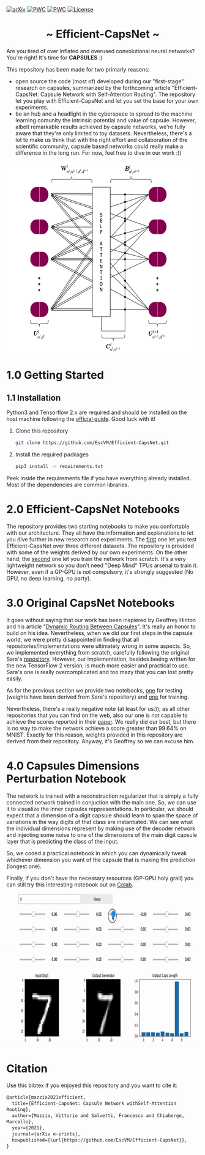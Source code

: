[![arXiv](http://img.shields.io/badge/arXiv-2001.09136-B31B1B.svg)](https://arxiv.org/abs/2101.12491)
[![PWC](https://img.shields.io/endpoint.svg?url=https://paperswithcode.com/badge/efficient-capsnet-capsule-network-with-self/image-classification-on-smallnorb)](https://paperswithcode.com/sota/image-classification-on-smallnorb?p=efficient-capsnet-capsule-network-with-self)
[![PWC](https://img.shields.io/endpoint.svg?url=https://paperswithcode.com/badge/efficient-capsnet-capsule-network-with-self/image-classification-on-mnist)](https://paperswithcode.com/sota/image-classification-on-mnist?p=efficient-capsnet-capsule-network-with-self)
[![License](https://img.shields.io/badge/License-Apache%202.0-blue.svg)](https://opensource.org/licenses/Apache-2.0)



<h1 align="center"> ~ Efficient-CapsNet ~ </h1>
Are you tired of over inflated and overused convolutional neural networks? You're right! It's time for <strong>CAPSULES</strong> :)<br>

This repository has been made for two primarly reasons:

 - open source the code (most of) developed during our "first-stage" research on capsules, summarized by the forthcoming article "Efficient-CapsNet: Capsule Network with Self-Attention Routing". The repository let you play with Efficient-CapsNet and let you set the base for your own experiments.
 - be an hub and a headlight in the cyberspace to spread to the machine learning comunity the intrinsic potential and value of capsule. However, albeit remarkable results achieved by capsule networks, we're fully aware that they're only limited to toy datasets. Nevertheless, there's a lot to make us think that with the right effort and collaboration of the scientific community, capsule based networks could really make a difference in the long run. For now, feel free to dive in our work :))
 
 <p align="center">
  <img width="670" height="500" src="media/routing_capsules.png">
</p>

# 1.0 Getting Started

## 1.1 Installation

Python3 and Tensorflow 2.x are required and should be installed on the host machine following the [official guide](https://www.tensorflow.org/install). Good luck with it!

1. Clone this repository
   ```bash
   git clone https://github.com/EscVM/Efficient-CapsNet.git
   ```
2. Install the required packages
   ```bash
   pip3 install -r requirements.txt
   ```
Peek inside the requirements file if you have everything already installed. Most of the dependencies are common libraries.

# 2.0 Efficient-CapsNet Notebooks
The repository provides two starting notebooks to make you confortable with our architecture. They all have the information and explanations to let you dive further in new research and experiments. 
The [first](https://github.com/EscVM/Efficient-CapsNet/blob/main/efficient_capsnet_test.ipynb) one let you test Efficient-CapsNet over three different datasets. The repository is provided with some of the weights derived by our own experiments.
On the other hand, the [second](https://github.com/EscVM/Efficient-CapsNet/blob/main/efficient_capsnet_train.ipynb) one let you train the network from scratch. It's a very lightweight network so you don't need "Deep Mind" TPUs arsenal to train it. However, even if a GP-GPU is not compulsory, it's strongly suggested (No GPU, no deep learning, no party).

# 3.0 Original CapsNet Notebooks
It goes without saying that our work has been inspiered by Geoffrey Hinton and his article "[Dynamic Routing Between Capsules](https://arxiv.org/abs/1710.09829)". It's really an honor to build on his idea. Nevertheless, when we did our first steps in the capsule world, we were pretty disappointed in finding that all repositories/implementations were ultimately wrong in some aspects. So, we implemented everything from scratch, carefully following the original Sara's [repository](https://github.com/Sarasra/models/tree/master/research/capsules). However, our implementation, besides beeing written for the new TensorFlow 2 version, is much more easier and practical to use. Sara's one is really overcomplicated and too mazy that you can lost pretty easily.

As for the previous section we provide two notebooks, [one](https://github.com/EscVM/Efficient-CapsNet/blob/main/original_capsnet_test.ipynb) for testing (weights have been derived from Sara's repository) and [one](https://github.com/EscVM/Efficient-CapsNet/blob/main/original_capsnet_train.ipynb) for training. 

Nevertheless, there's a really negative note (at least for us:)); as all other repositories that you can find on the web, also our one is not capable to achieve the scores reported in their [paper](https://arxiv.org/abs/1710.09829). We really did our best, but there is no way to make the network achieve a score greater than 99.64% on MNIST. Exactly for this reason, weights provided in this repository are derived from their repository. Anyway, it's Geoffrey so we can excuse him.


# 4.0 Capsules Dimensions Perturbation Notebook
The network is trained with a reconstruction regularizer that is simply a fully connected network trained in conjuction with the main one. So, we can use it to visualize the inner capsules reppresentations. In particular, we should expect that a dimension of a digit capsule should learn to span the space of variations in the way digits of that class are instantiated. We can see what the individual dimensions represent by making use of the decoder network and injecting some noise to one of the dimensions of the main digit capsule layer that is predicting the class of the input.

So, we coded a practical notebook in which you can dynamically tweak whichever dimension you want of the capsule that is making the prediction (longest one).

Finally, if you don't have the necessary resources (GP-GPU holy grail) you can still try this interesting notebook out on [Colab](https://colab.research.google.com/drive/1hEnjNiTRVkQczIvfIxskfoOTligNRjQG?usp=sharing).
 <p align="center">
  <img width="850" height="400" src="media/dimension_perturbation.gif">
 </p>
 
# Citation
Use this bibtex if you enjoyed this repository and you want to cite it:

```
@article{mazzia2021efficient,
  title={Efficient-CapsNet: Capsule Network withSelf-Attention Routing},
  author={Mazzia, Vittorio and Salvetti, Francesco and Chiaberge, Marcello},
  year={2021},
  journal={arXiv e-prints},
  howpublished={\url{https://github.com/EscVM/Efficient-CapsNet}},
}
```
